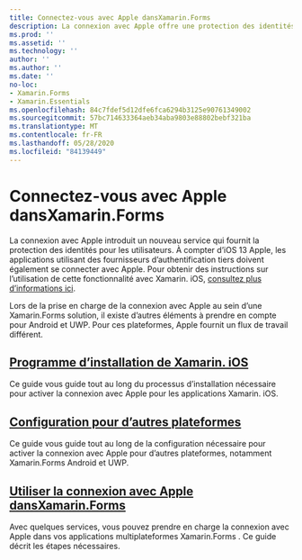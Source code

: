 ```yaml
---
title: Connectez-vous avec Apple dansXamarin.Forms
description: La connexion avec Apple offre une protection des identités aux utilisateurs et peut être implémentée pour les scénarios mobiles multiplateforme dans Xamarin.Forms .
ms.prod: ''
ms.assetid: ''
ms.technology: ''
author: ''
ms.author: ''
ms.date: ''
no-loc:
- Xamarin.Forms
- Xamarin.Essentials
ms.openlocfilehash: 84c7fdef5d12dfe6fca6294b3125e90761349002
ms.sourcegitcommit: 57bc714633364aeb34aba9803e88802bebf321ba
ms.translationtype: MT
ms.contentlocale: fr-FR
ms.lasthandoff: 05/28/2020
ms.locfileid: "84139449"
---
```

# <a name="sign-in-with-apple-in-xamarinforms"></a>Connectez-vous avec Apple dansXamarin.Forms

La connexion avec Apple introduit un nouveau service qui fournit la protection des identités pour les utilisateurs. À compter d’iOS 13 Apple, les applications utilisant des fournisseurs d’authentification tiers doivent également se connecter avec Apple. Pour obtenir des instructions sur l’utilisation de cette fonctionnalité avec Xamarin. iOS, [consultez plus d’informations ici](~/ios/platform/ios13/sign-in.md).

Lors de la prise en charge de la connexion avec Apple au sein d’une Xamarin.Forms solution, il existe d’autres éléments à prendre en compte pour Android et UWP. Pour ces plateformes, Apple fournit un flux de travail différent.

## <a name="setup-for-xamarinios"></a>[Programme d’installation de Xamarin. iOS](~/ios/platform/ios13/sign-in.md)

Ce guide vous guide tout au long du processus d’installation nécessaire pour activer la connexion avec Apple pour les applications Xamarin. iOS.

## <a name="setup-for-other-platforms"></a>[Configuration pour d’autres plateformes](setup.md)

Ce guide vous guide tout au long de la configuration nécessaire pour activer la connexion avec Apple pour d’autres plateformes, notamment Xamarin.Forms Android et UWP.

## <a name="use-sign-in-with-apple-in-xamarinformsandroid-ios-sign-inmd"></a>[Utiliser la connexion avec Apple dansXamarin.Forms](android-ios-sign-in.md)

Avec quelques services, vous pouvez prendre en charge la connexion avec Apple dans vos applications multiplateformes Xamarin.Forms . Ce guide décrit les étapes nécessaires.
